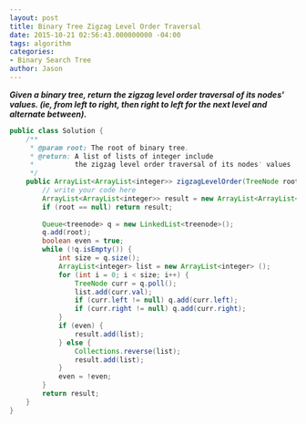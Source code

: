 ```yaml
---
layout: post
title: Binary Tree Zigzag Level Order Traversal
date: 2015-10-21 02:56:43.000000000 -04:00
tags: algorithm
categories:
- Binary Search Tree
author: Jason
---
```

<p><strong><em>Given a binary tree, return the zigzag level order traversal of its nodes' values. (ie, from left to right, then right to left for the next level and alternate between).</em></strong></p>


``` java
public class Solution {
    /**
     * @param root: The root of binary tree.
     * @return: A list of lists of integer include 
     *          the zigzag level order traversal of its nodes' values 
     */
    public ArrayList<ArrayList<integer>> zigzagLevelOrder(TreeNode root) {
        // write your code here
        ArrayList<ArrayList<integer>> result = new ArrayList<ArrayList<integer>>();
        if (root == null) return result;
        
        Queue<treenode> q = new LinkedList<treenode>();
        q.add(root);
        boolean even = true;
        while (!q.isEmpty()) {
            int size = q.size();
            ArrayList<integer> list = new ArrayList<integer> ();
            for (int i = 0; i < size; i++) {
                TreeNode curr = q.poll();
                list.add(curr.val);
                if (curr.left != null) q.add(curr.left);
                if (curr.right != null) q.add(curr.right);
            }
            if (even) {
                result.add(list);
            } else {
                Collections.reverse(list);
                result.add(list);
            }
            even = !even;
        }
        return result;
    }
}
```
